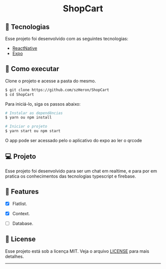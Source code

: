 <div align="center">
  <h1> ShopCart </h1>
</div>

## 🧪 Tecnologias

Esse projeto foi desenvolvido com as seguintes tecnologias:
- [ReactNative](https://reactnative.dev/)
- [Expo](https://expo.dev/)

## 🚀 Como executar

Clone o projeto e acesse a pasta do mesmo.

```bash
$ git clone https://github.com/szHeron/ShopCart
$ cd ShopCart
```

Para iniciá-lo, siga os passos abaixo:
```bash
# Instalar as dependências
$ yarn ou npm install

# Iniciar o projeto
$ yarn start ou npm start
```
O app pode ser acessado pelo o aplicativo do expo ao ler o qrcode

## 💻 Projeto

Esse projeto foi desenvolvido para ser um chat em realtime, e para por em pratica os conhecimentos das tecnologias typescript e firebase.

## 🌟 Features

- [x] Flatlist.

- [x] Context.

- [ ] Database.

## 📝 License

Esse projeto está sob a licença MIT. Veja o arquivo [LICENSE](LICENSE.md) para mais detalhes.

---
